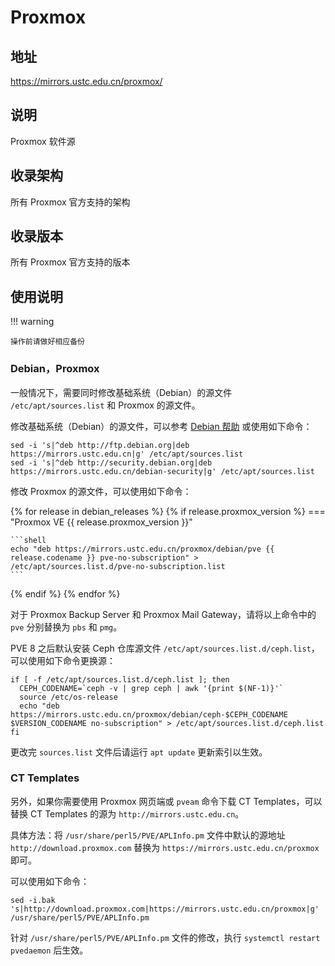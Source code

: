 # Proxmox

## 地址

<https://mirrors.ustc.edu.cn/proxmox/>

## 说明

Proxmox 软件源

## 收录架构

所有 Proxmox 官方支持的架构

## 收录版本

所有 Proxmox 官方支持的版本

## 使用说明

!!! warning

    操作前请做好相应备份

### Debian，Proxmox

一般情况下，需要同时修改基础系统（Debian）的源文件 `/etc/apt/sources.list` 和 Proxmox 的源文件。

修改基础系统（Debian）的源文件，可以参考 [Debian 帮助](debian.md) 或使用如下命令：

    sed -i 's|^deb http://ftp.debian.org|deb https://mirrors.ustc.edu.cn|g' /etc/apt/sources.list
    sed -i 's|^deb http://security.debian.org|deb https://mirrors.ustc.edu.cn/debian-security|g' /etc/apt/sources.list

修改 Proxmox 的源文件，可以使用如下命令：

{% for release in debian_releases %}
{% if release.proxmox_version %}
=== "Proxmox VE {{ release.proxmox_version }}"

    ```shell
    echo "deb https://mirrors.ustc.edu.cn/proxmox/debian/pve {{ release.codename }} pve-no-subscription" > /etc/apt/sources.list.d/pve-no-subscription.list
    ```
{% endif %}
{% endfor %}

对于 Proxmox Backup Server 和 Proxmox Mail Gateway，请将以上命令中的 `pve` 分别替换为 `pbs` 和 `pmg`。

PVE 8 之后默认安装 Ceph 仓库源文件 `/etc/apt/sources.list.d/ceph.list`，可以使用如下命令更换源：

```shell
if [ -f /etc/apt/sources.list.d/ceph.list ]; then
  CEPH_CODENAME=`ceph -v | grep ceph | awk '{print $(NF-1)}'`
  source /etc/os-release
  echo "deb https://mirrors.ustc.edu.cn/proxmox/debian/ceph-$CEPH_CODENAME $VERSION_CODENAME no-subscription" > /etc/apt/sources.list.d/ceph.list
fi
```

更改完 `sources.list` 文件后请运行 `apt update` 更新索引以生效。

### CT Templates

另外，如果你需要使用 Proxmox 网页端或 `pveam` 命令下载 CT Templates，可以替换 CT Templates 的源为 `http://mirrors.ustc.edu.cn`。

具体方法：将 `/usr/share/perl5/PVE/APLInfo.pm` 文件中默认的源地址 `http://download.proxmox.com` 替换为 `https://mirrors.ustc.edu.cn/proxmox` 即可。

可以使用如下命令：

    sed -i.bak 's|http://download.proxmox.com|https://mirrors.ustc.edu.cn/proxmox|g' /usr/share/perl5/PVE/APLInfo.pm 

针对 `/usr/share/perl5/PVE/APLInfo.pm` 文件的修改，执行 `systemctl restart pvedaemon` 后生效。
